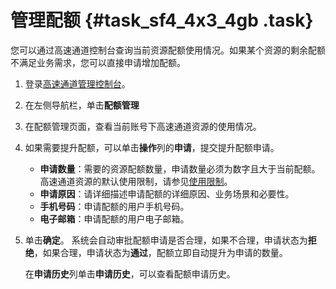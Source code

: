 # 管理配额 {#task_sf4_4x3_4gb .task}

您可以通过高速通道控制台查询当前资源配额使用情况。如果某个资源的剩余配额不满足业务需求，您可以直接申请增加配额。

1.  登录[高速通道管理控制台](https://expressconnectnext.console.aliyun.com)。 
2.  在左侧导航栏，单击**配额管理** 
3.  在配额管理页面，查看当前账号下高速通道资源的使用情况。 
4.  如果需要提升配额，可以单击**操作**列的**申请**，提交提升配额申请。 

    -   **申请数量**：需要的资源配额数量，申请数量必须为数字且大于当前配额。高速通道资源的默认使用限制，请参见[使用限制](../intl.zh-CN/产品简介/使用限制.md#)。
    -   **申请原因**：请详细描述申请配额的详细原因、业务场景和必要性。
    -   **手机号码**：申请配额的用户手机号码。
    -   **电子邮箱**：申请配额的用户电子邮箱。
5.  单击**确定**。 系统会自动审批配额申请是否合理，如果不合理，申请状态为**拒绝**，如果合理，申请状态为**通过**，配额立即自动提升为申请的数量。

    在**申请历史**列单击**申请历史**，可以查看配额申请历史。


